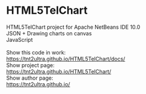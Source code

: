 # HTML5TelChart
HTML5TelChart project for Apache NetBeans IDE 10.0<br />
JSON + Drawing charts on canvas<br />
JavaScript<br />
<br />
Show this code in work:<br />
https://tnt2ultra.github.io/HTML5TelChart/docs/
<br />
Show project page:<br />
https://tnt2ultra.github.io/HTML5TelChart/
<br />
Show author page:<br />
https://tnt2ultra.github.io/
